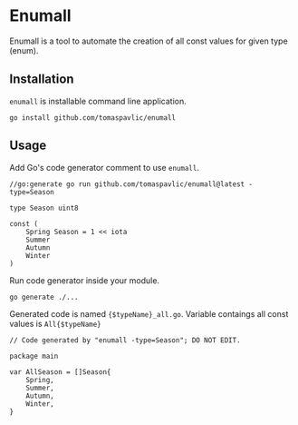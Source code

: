# Enumall

Enumall is a tool to automate the creation of all const values for given type (enum). 

## Installation

`enumall` is installable command line application.

```
go install github.com/tomaspavlic/enumall
```

## Usage

Add Go's code generator comment to use `enumall`.

```golang
//go:generate go run github.com/tomaspavlic/enumall@latest -type=Season

type Season uint8

const (
    Spring Season = 1 << iota
    Summer
    Autumn
    Winter
)
```

Run code generator inside your module.
```
go generate ./...
```

Generated code is named `{$typeName}_all.go`. Variable contaings all const values is `All{$typeName}`

```golang
// Code generated by "enumall -type=Season"; DO NOT EDIT.

package main

var AllSeason = []Season{
	Spring,
	Summer,
	Autumn,
	Winter,
}

```